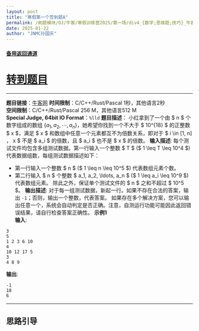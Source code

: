 ```yaml
---
layout: post
title: "寒假第一个签到题A"
permalink: /刷题模块/OJ/牛客/寒假训练营2025/第一场/div4_{数学;思维题;技巧}_牛客_寒假第一个签到题A.md/
date: 2025-01-22
author: "JNMC孙国庆"
---
```


#### [备用返回通道](../../README.md)
# [转到题目](https://ac.nowcoder.com/acm/contest/95323/A)


---
**题目链接**：[牛客网](https://ac.nowcoder.com/acm/contest/95323/A)
**时间限制**：C/C++/Rust/Pascal 1秒，其他语言2秒  
**空间限制**：C/C++/Rust/Pascal 256 M，其他语言512 M  
**Special Judge, 64bit IO Format**：`%lld`
**题目描述**：
小红拿到了一个由 $ n $ 个数字组成的数组 $\{a_1, a_2, \cdots, a_n\}$，她希望你找到一个不大于 $ 10^{18} $ 的正整数 $ x $，满足 $ x $ 和数组中任意一个元素都互不为倍数关系，即对于 $ i \in [1, n] $，$ x $ 不是 $ a_i $ 的倍数，且 $ a_i $ 也不是 $ x $ 的倍数。
**输入描述**:
每个测试文件均包含多组测试数据。第一行输入一个整数 $ T $ ($ 1 \leq T \leq 10^4 $) 代表数据组数，每组测试数据描述如下：
- 第一行输入一个整数 $ n $ ($ 1 \leq n \leq 10^5 $) 代表数组元素个数。
- 第二行输入 $ n $ 个整数 $ a_1, a_2, \ldots, a_n $ ($ 1 \leq a_i \leq 10^9 $) 代表数组元素。
除此之外，保证单个测试文件的 $ n $ 之和不超过 $ 10^5 $。
**输出描述**:
对于每一组测试数据，新起一行。如果不存在合法的答案，输出 `-1`；否则，输出一个整数，代表答案。
如果存在多个解决方案，您可以输出任意一个，系统会自动判定是否正确。注意，自测运行功能可能因此返回错误结果，请自行检查答案正确性。
**示例1**  
**输入**:
```
3
5
1 2 3 6 10
4
10 12 17 5
3
4 8 9
```
**输出**:
```
-1
18
6
```
---


## 思路引导
